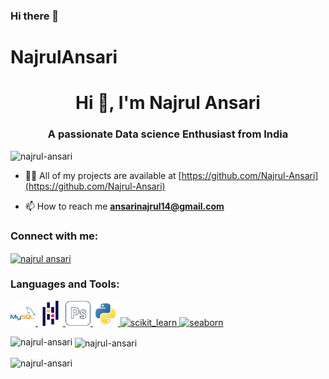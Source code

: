 


### Hi there 👋
# NajrulAnsari
<h1 align="center">Hi 👋, I'm Najrul Ansari</h1>
<h3 align="center">A passionate Data science Enthusiast from India</h3>

<p align="left"> <img src="https://komarev.com/ghpvc/?username=najrul-ansari&label=Profile%20views&color=0e75b6&style=flat" alt="najrul-ansari" /> </p>

- 👨‍💻 All of my projects are available at [https://github.com/Najrul-Ansari](https://github.com/Najrul-Ansari)

- 📫 How to reach me **ansarinajrul14@gmail.com**

<h3 align="left">Connect with me:</h3>
<p align="left">
<a href="https://linkedin.com/in/najrul ansari" target="blank"><img align="center" src="https://raw.githubusercontent.com/rahuldkjain/github-profile-readme-generator/master/src/images/icons/Social/linked-in-alt.svg" alt="najrul ansari" height="30" width="40" /></a>
</p>

<h3 align="left">Languages and Tools:</h3>
<p align="left"> <a href="https://www.mysql.com/" target="_blank" rel="noreferrer"> <img src="https://raw.githubusercontent.com/devicons/devicon/master/icons/mysql/mysql-original-wordmark.svg" alt="mysql" width="40" height="40"/> </a> <a href="https://pandas.pydata.org/" target="_blank" rel="noreferrer"> <img src="https://raw.githubusercontent.com/devicons/devicon/2ae2a900d2f041da66e950e4d48052658d850630/icons/pandas/pandas-original.svg" alt="pandas" width="40" height="40"/> </a> <a href="https://www.photoshop.com/en" target="_blank" rel="noreferrer"> <img src="https://raw.githubusercontent.com/devicons/devicon/master/icons/photoshop/photoshop-line.svg" alt="photoshop" width="40" height="40"/> </a> <a href="https://www.python.org" target="_blank" rel="noreferrer"> <img src="https://raw.githubusercontent.com/devicons/devicon/master/icons/python/python-original.svg" alt="python" width="40" height="40"/> </a> <a href="https://scikit-learn.org/" target="_blank" rel="noreferrer"> <img src="https://upload.wikimedia.org/wikipedia/commons/0/05/Scikit_learn_logo_small.svg" alt="scikit_learn" width="40" height="40"/> </a> <a href="https://seaborn.pydata.org/" target="_blank" rel="noreferrer"> <img src="https://seaborn.pydata.org/_images/logo-mark-lightbg.svg" alt="seaborn" width="40" height="40"/> </a> </p>

<p><img align="left" src="https://github-readme-stats.vercel.app/api/top-langs?username=najrul-ansari&show_icons=true&locale=en&layout=compact" alt="najrul-ansari" /></p>

<p>&nbsp;<img align="center" src="https://github-readme-stats.vercel.app/api?username=najrul-ansari&show_icons=true&locale=en" alt="najrul-ansari" /></p>

<p><img align="center" src="https://github-readme-streak-stats.herokuapp.com/?user=najrul-ansari&" alt="najrul-ansari" /></p>
<!--
**Najrul-Ansari/Najrul-Ansari** is a ✨ _special_ ✨ repository because its `README.md` (this file) appears on your GitHub profile.

Here are some ideas to get you started:

- 🔭 I’m currently working on ...
- 🌱 I’m currently learning ...
- 👯 I’m looking to collaborate on ...
- 🤔 I’m looking for help with ...
- 💬 Ask me about ...
- 📫 How to reach me: ...
- 😄 Pronouns: ...
- ⚡ Fun fact: ...
-->
